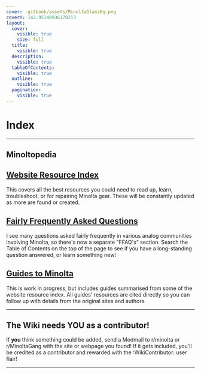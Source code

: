 ```yaml
---
cover: .gitbook/assets/MinoltaGlassBg.png
coverY: 142.95148936170213
layout:
  cover:
    visible: true
    size: full
  title:
    visible: true
  description:
    visible: true
  tableOfContents:
    visible: true
  outline:
    visible: true
  pagination:
    visible: true
---
```


# Index

***

## Minoltopedia

## [Website Resource Index](index/website-resource-index.md)

This covers all the best resources you could need to read up, learn, troubleshoot, or for repairing Minolta gear. These will be constantly updated as more are found or created.

## [Fairly Frequently Asked Questions](index/fairly-frequently-asked-questions.md)

I see many questions asked fairly frequently in various analog communities involving Minolta, so there's now a separate "FFAQ's" section. Search the Table of Contents on the top of the page to see if you have a long-standing question answered, or learn something new!

## [Guides to Minolta](index/guides.md)

This is work in progress, but includes guides summarised from some of the website resource index. All guides' resources are cited directly so you can follow up with details from the original sites and authors.

***

## The Wiki needs YOU as a contributor!

If **you** think something could be added, send a Modmail to r/minolta or r/MinoltaGang with the site or webpage you found! If it gets included, you'll be credited as a contributor and rewarded with the :WikiContributor: user flair!

***
